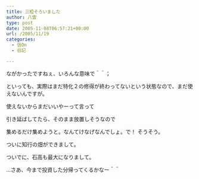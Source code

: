 ```yaml
---
title: 三椏そろいました
author: 八雲
type: post
date: 2005-11-08T06:57:21+00:00
url: /2005/11/19
categories:
  - 信On
  - 日記

---
```

ながかったですねぇ、いろんな意味で＾＾；
  
といっても、実際はまだ特化２の修得が終わってないという状態なので、まだ使えないんですが。
  
使えないからまだいいやーって言って
  
引き延ばしてたら、そのまま放置しそうなので
  
集めるだけ集めようと。なんてけなげなんでしょ。で！ そうそう。
  
ついに知行の畑ができまして。
  
ついでに、石高も最大になりまして。
	  
…さあ、今まで投資した分帰ってくるかなー＾＾